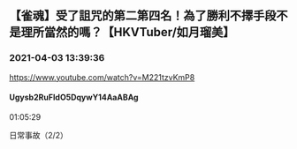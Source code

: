## 【雀魂】受了詛咒的第二第四名！為了勝利不擇手段不是理所當然的嗎？【HKVTuber/如月瑠美】
### 2021-04-03 13:39:36
https://www.youtube.com/watch?v=M221tzvKmP8
#### Ugysb2RuFIdO5DqywY14AaABAg
01:05:29

日常事故（2/2）

